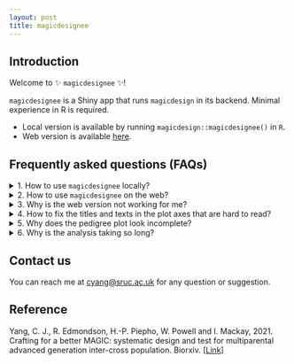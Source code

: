 ```yaml
---
layout: post
title: magicdesignee
---
```


## Introduction
Welcome to :sparkles: `magicdesignee` :sparkles:!

`magicdesignee` is a Shiny app that runs `magicdesign` in its backend. Minimal experience in R is required.

* Local version is available by running `magicdesign::magicdesignee()` in `R`.
* Web version is available [here](https://magicdesign.shinyapps.io/magicdesignee/).

## Frequently asked questions (FAQs)
<details>
  <summary>1. How to use <code>magicdesignee</code> locally?</summary>
  <p>You will need to first install <code>magicdesign</code> from <a href="https://cjyang-sruc/github/magicdesign">here</a>, and then run <code>magicdesign::magicdesignee()</code> in <code>R</code>. The Shiny app should appear in your default browser.</p>
  <br>
</details>

<details>
  <summary>2. How to use <code>magicdesignee</code> on the web?</summary>
  <p>You can access <code>magicdesignee</code> <a href="https://magicdesign.shinyapps.io/magicdesignee">here</a>.</p>
  <br>
</details>

<details>
  <summary>3. Why is the web version not working for me?</summary>
  <p>There are several possibilities: the design is too much for the Shiny app server, the Shiny app has run out of its 25 hours of free monthly allowance, or the Shiny app has encountered a bug. It can be hard to identify the issue, so please <a href="mailto=:cyang@sruc.ac.uk">report</a> it to me along with its error messages.</p>
  <br>
</details>

<details>
  <summary>4. How to fix the titles and texts in the plot axes that are hard to read?</summary>
  <p>You can either reduce the width of the browser window or download the plot using the button provided on top of the plot. The downloaded plot should have clearer font sizes.</p>
  <br>
</details>

<details>
  <summary>5. Why does the pedigree plot look incomplete?</summary>
  <p>The replicates from the last crossing generation are not displayed. It is just a mean to minimize clutter and hopefully easier to see the pedigree.</p>
  <br>
</details>

<details>
  <summary>6. Why is the analysis taking so long?</summary>
  <p>The computation time depends on the designs and number of simulations. It can be slow with many crosses and large populations, for example, more than 1,000 total crosses/individuals. It is recommended to start with small number of simulations (like 10) if you are going to use a design with large number of crosses and individuals. If everything looks fine, then just let the Shiny app takes its time if you want to use a higher number of simulations. Please consider using the local version because the web version is slow and can be unstable depending on your network connection.</p>
  <br>
</details>

## Contact us
You can reach me at [cyang@sruc.ac.uk](mailto:cyang@sruc.ac.uk) for any question or suggestion.

## Reference
Yang, C. J., R. Edmondson, H.-P. Piepho, W. Powell and I. Mackay, 2021. Crafting for a better MAGIC: systematic design and test for multiparental advanced generation inter-cross population. Biorxiv. [[Link](https://doi.org/10.1101/2021.04.27.441636)]
